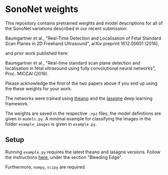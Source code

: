 # SonoNet weights

This repository contains pretrained weights and model descriptions for all of
the SonoNet variations described in our recent submission:

Baumgartner et al., "Real-Time Detection and Localisation of Fetal Standard Scan Planes in 2D
Freehand Ultrasound", arXiv preprint:1612.05601 (2016),

and prior work published here:

Baumgartner et al., "Real-time standard scan plane detection and localisation in fetal ultrasound
using fully convolutional neural networks", Proc. MICCAI (2016).

Please acknowledge the first of the two papers above if you end up using the
these weights for your work.

The networks were trained using [theano](http://deeplearning.net/software/theano/)
and the [lasagne](https://github.com/Lasagne/Lasagne) deep learning framework.

The weights are saved in the respective `.npz` files, the model definitions are
given in `models.py`. A minimal example for classifying the images in the folder
`example_images` is given in `example.py`.

## Setup

Running `example.py` requires the latest theano and lasagne versions. Follow
the instructions [here](http://lasagne.readthedocs.io/en/latest/user/installation.html),
under the section "Bleeding Edge".

Furthermore, `numpy`, `scipy` are required.
